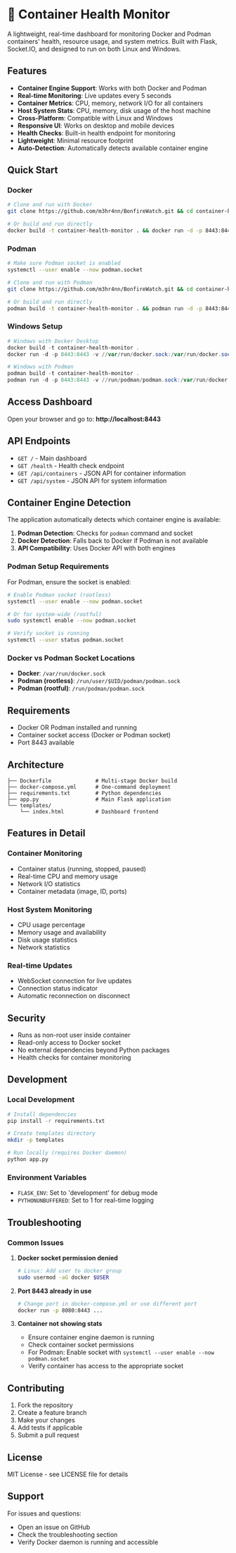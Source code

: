 # 🐳 Container Health Monitor

A lightweight, real-time dashboard for monitoring Docker and Podman containers' health, resource usage, and system metrics. Built with Flask, Socket.IO, and designed to run on both Linux and Windows.

## Features

- **Container Engine Support**: Works with both Docker and Podman
- **Real-time Monitoring**: Live updates every 5 seconds
- **Container Metrics**: CPU, memory, network I/O for all containers
- **Host System Stats**: CPU, memory, disk usage of the host machine
- **Cross-Platform**: Compatible with Linux and Windows
- **Responsive UI**: Works on desktop and mobile devices
- **Health Checks**: Built-in health endpoint for monitoring
- **Lightweight**: Minimal resource footprint
- **Auto-Detection**: Automatically detects available container engine

## Quick Start

### Docker

```bash
# Clone and run with Docker
git clone https://github.com/m3hr4nn/BonfireWatch.git && cd container-health-monitor && docker-compose up -d

# Or build and run directly
docker build -t container-health-monitor . && docker run -d -p 8443:8443 -v /var/run/docker.sock:/var/run/docker.sock:ro container-health-monitor
```

### Podman

```bash
# Make sure Podman socket is enabled
systemctl --user enable --now podman.socket

# Clone and run with Podman
git clone https://github.com/m3hr4nn/BonfireWatch.git && cd container-health-monitor && podman-compose up -d

# Or build and run directly
podman build -t container-health-monitor . && podman run -d -p 8443:8443 -v /run/podman/podman.sock:/var/run/docker.sock:ro container-health-monitor
```

### Windows Setup

```powershell
# Windows with Docker Desktop
docker build -t container-health-monitor .
docker run -d -p 8443:8443 -v //var/run/docker.sock:/var/run/docker.sock:ro container-health-monitor

# Windows with Podman
podman build -t container-health-monitor .
podman run -d -p 8443:8443 -v //run/podman/podman.sock:/var/run/docker.sock:ro container-health-monitor
```

## Access Dashboard

Open your browser and go to: **http://localhost:8443**

## API Endpoints

- `GET /` - Main dashboard
- `GET /health` - Health check endpoint
- `GET /api/containers` - JSON API for container information
- `GET /api/system` - JSON API for system information

## Container Engine Detection

The application automatically detects which container engine is available:

1. **Podman Detection**: Checks for `podman` command and socket
2. **Docker Detection**: Falls back to Docker if Podman is not available
3. **API Compatibility**: Uses Docker API with both engines

### Podman Setup Requirements

For Podman, ensure the socket is enabled:

```bash
# Enable Podman socket (rootless)
systemctl --user enable --now podman.socket

# Or for system-wide (rootful)
sudo systemctl enable --now podman.socket

# Verify socket is running
systemctl --user status podman.socket
```

### Docker vs Podman Socket Locations

- **Docker**: `/var/run/docker.sock`
- **Podman (rootless)**: `/run/user/$UID/podman/podman.sock`
- **Podman (rootful)**: `/run/podman/podman.sock`

## Requirements

- Docker OR Podman installed and running
- Container socket access (Docker or Podman socket)
- Port 8443 available

## Architecture

```
├── Dockerfile              # Multi-stage Docker build
├── docker-compose.yml      # One-command deployment
├── requirements.txt        # Python dependencies
├── app.py                  # Main Flask application
└── templates/
    └── index.html          # Dashboard frontend
```

## Features in Detail

### Container Monitoring
- Container status (running, stopped, paused)
- Real-time CPU and memory usage
- Network I/O statistics
- Container metadata (image, ID, ports)

### Host System Monitoring  
- CPU usage percentage
- Memory usage and availability
- Disk usage statistics
- Network statistics

### Real-time Updates
- WebSocket connection for live updates
- Connection status indicator
- Automatic reconnection on disconnect

## Security

- Runs as non-root user inside container
- Read-only access to Docker socket
- No external dependencies beyond Python packages
- Health checks for container monitoring

## Development

### Local Development
```bash
# Install dependencies
pip install -r requirements.txt

# Create templates directory
mkdir -p templates

# Run locally (requires Docker daemon)
python app.py
```

### Environment Variables
- `FLASK_ENV`: Set to 'development' for debug mode
- `PYTHONUNBUFFERED`: Set to 1 for real-time logging

## Troubleshooting

### Common Issues

1. **Docker socket permission denied**
   ```bash
   # Linux: Add user to docker group
   sudo usermod -aG docker $USER
   ```

2. **Port 8443 already in use**
   ```bash
   # Change port in docker-compose.yml or use different port
   docker run -p 8080:8443 ...
   ```

3. **Container not showing stats**
   - Ensure container engine daemon is running
   - Check container socket permissions
   - For Podman: Enable socket with `systemctl --user enable --now podman.socket`
   - Verify container has access to the appropriate socket

## Contributing

1. Fork the repository
2. Create a feature branch
3. Make your changes
4. Add tests if applicable
5. Submit a pull request

## License

MIT License - see LICENSE file for details

## Support

For issues and questions:
- Open an issue on GitHub
- Check the troubleshooting section
- Verify Docker daemon is running and accessible
